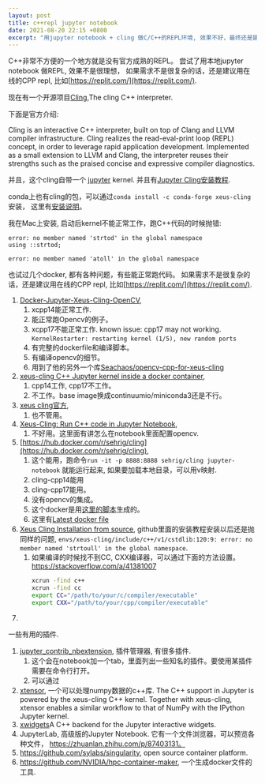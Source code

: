 ```yaml
---
layout: post
title: c++repl jupyter notebook
date: 2021-08-20 22:15 +0800
excerpt: "用jupyter notebook + cling 做C/C++的REPL环境, 效果不好，最终还是建议用在线的repl环境."
---
```

C++非常不方便的一个地方就是没有官方成熟的REPL。 尝试了用本地jupyter notebook 做REPL, 效果不是很理想，
如果需求不是很复杂的话，还是建议用在线的CPP repl, 比如[https://replit.com/](https://replit.com/).

现在有一个开源项目[Cling](https://github.com/root-project/cling),The cling C++ interpreter.

下面是官方介绍:

Cling is an interactive C++ interpreter, built on top of Clang and LLVM compiler infrastructure. Cling realizes the read-eval-print loop (REPL) concept, in order to leverage rapid application development. Implemented as a small extension to LLVM and Clang, the interpreter reuses their strengths such as the praised concise and expressive compiler diagnostics.

并且，这个cling自带一个 [jupyter](http://jupyter.org/) kernel. 并且有[Jupyter Cling安装教程](https://github.com/root-project/cling/tree/master/tools/Jupyter).

conda上也有cling的包，可以通过`conda install -c conda-forge xeus-cling` 安装， 这里有[安装说明](https://xeus-cling.readthedocs.io/en/latest/installation.html#using-the-conda-forge-package)。

我在Mac上安装, 启动后kernel不能正常工作，跑C++代码的时候抛错:

~~~
error: no member named 'strtod' in the global namespace
using ::strtod;

error: no member named 'atoll' in the global namespace
~~~


也试过几个docker, 都有各种问题，有些能正常跑代码。 
如果需求不是很复杂的话，还是建议用在线的CPP repl, 比如[https://replit.com/](https://replit.com/).
1. [Docker-Jupyter-Xeus-Cling-OpenCV](https://github.com/Seachaos/docker-python-xeus-cling),
   1. xcpp14能正常工作.
   2. 能正常跑Opencv的例子。
   3. xcpp17不能正常工作. known issue: cpp17 may not working. `KernelRestarter: restarting kernel (1/5), new random ports`
   4. 有完整的dockerfile和编译脚本。
   5. 有编译opencv的细节。
   6. 用到了他的另外一个库[Seachaos/opencv-cpp-for-xeus-cling](https://github.com/Seachaos/opencv-cpp-for-xeus-cling)
2. [xeus-cling C++ Jupyter kernel inside a docker container](https://gist.github.com/dsuess/059b86ea55d639bb99175c9a8cd2ca3e),
   1. cpp14工作, cpp17不工作。
   2. 不工作。base image换成continuumio/miniconda3还是不行。
3. [xeus cling官方](https://xeus-cling.readthedocs.io/en/latest/installation.html#using-the-conda-forge-package),
   1. 也不管用。
4. [Xeus-Cling: Run C++ code in Jupyter Notebook](https://learnopencv.com/xeus-cling-run-c-code-in-jupyter-notebook/),
   1. 不好用。这里面有讲怎么在notebook里面配置opencv.
5. [https://hub.docker.com/r/sehrig/cling](https://hub.docker.com/r/sehrig/cling),
   1. 这个能用，跑命令`run -it -p 8888:8888 sehrig/cling jupyter-notebook` 就能运行起来, 如果要加载本地目录，可以用v映射.
   2. cling-cpp14能用
   3. cling-cpp17能用。
   4. 没有opencv的集成。
   5. 这个docker是用[这里的脚本](https://github.com/ComputationalRadiationPhysics/xeus-cling-cuda-container)生成的。
   6. 这里有[Latest docker file](https://hub.docker.com/layers/sehrig/cling/latest/images/sha256-cb6a7e78362355b6a665aeacfefff90257ffe12a3174fa678688d74663e12e4c?context=explore)
6. [Xeus Cling Installation from source](https://github.com/jupyter-xeus/xeus-cling/), github里面的安装教程安装以后还是抛同样的问题, `envs/xeus-cling/include/c++/v1/cstdlib:120:9: error: no member named 'strtoull' in the global namespace`.
   1.  如果编译的时候找不到CC, CXX编译器，可以通过下面的方法设置。https://stackoverflow.com/a/41381007
   		~~~sh
   		xcrun -find c++
		xcrun -find cc
		export CC="/path/to/your/c/compiler/executable"
		export CXX="/path/to/your/cpp/compiler/executable"
   		~~~
1.


一些有用的插件.
   1. [jupyter_contrib_nbextension](https://github.com/ipython-contrib/jupyter_contrib_nbextensions), 插件管理器, 有很多插件.
      1. 这个会在notebook加一个tab，里面列出一些知名的插件。要使用某插件需要在命令行打开。
      2. 可以通过
   2. [xtensor](https://github.com/xtensor-stack/xtensor), 一个可以处理numpy数据的c++库. The C++ support in Jupyter is powered by the xeus-cling C++ kernel. Together with xeus-cling, xtensor enables a similar workflow to that of NumPy with the IPython Jupyter kernel.
   3. [xwidgets](https://github.com/QuantStack/xwidgets/)A C++ backend for the Jupyter interactive widgets.
   4. JupyterLab, 高级版的Jupyter Notebook. 它有一个文件浏览器，可以预览各种文件， https://zhuanlan.zhihu.com/p/87403131。
   5.  https://github.com/sylabs/singularity, open source container platform.
   6.  https://github.com/NVIDIA/hpc-container-maker, 一个生成docker文件的工具.
